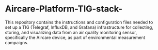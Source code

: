 # Aircare-Platform-TIG-stack-
This repository contains the instructions and configuration files needed to set up a TIG (Telegraf, InfluxDB, and Grafana) infrastructure for collecting, storing, and visualizing data from an air quality monitoring sensor, specifically the Aircare device, as part of environmental measurement campaigns.
